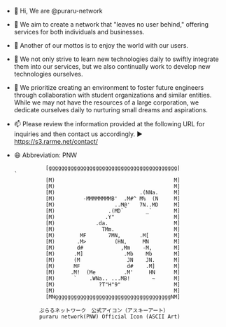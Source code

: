- 👋 Hi, We are @puraru-network
- 👀 We aim to create a network that "leaves no user behind," offering services for both individuals and businesses.
- 👀 Another of our mottos is to enjoy the world with our users.
- 🌱 We not only strive to learn new technologies daily to swiftly integrate them into our services, but we also continually work to develop new technologies ourselves.
- 💞️ We prioritize creating an environment to foster future engineers through collaboration with student organizations and similar entities. While we may not have the resources of a large corporation, we dedicate ourselves daily to nurturing small dreams and aspirations.
- 📫 Please review the information provided at the following URL for inquiries and then contact us accordingly.
  ▶ https://s3.rarme.net/contact/
- 😄 Abbreviation: PNW








                [ggggggggggggggggggggggggggggggggggggggggg|               `
                [M)                                      M]
                [M)                                      M]
                [M)                           .(NNa.     M]
                [M)         -MMMMMMMMB'  .M#^ M%  (N     M]
                [M)                   ..M@'   7N..MD     M]
                [M)                 .(MD`       _`       M]
                [M)                .Y"                   M]
                [M)             .da.                     M]
                [M)               TMm.                   M]
                [M)        MF       7MN,      .M[        M]
                [M)       .M>         (HN,     MN        M]
                [M)       d#            ,Mm    -M,       M]
                [M)      .M]             .Mb    Mb       M]
                [M)      (M               JN    JN.      M]
                [M)      MF               d#    .M]      M]
                [M)     .M!  (Me         .M'     HN      M]
                [M)      `    .WNa.. ...MB!       ~      M]
                [M)              ?T"H"9"                 M]
                [M)                                      M]
                [MNgggggggggggggggggggggggggggggggggggggNM]

              ぷらるネットワーク　公式アイコン（アスキーアート）
              puraru network(PNW) Official Icon (ASCII Art)

